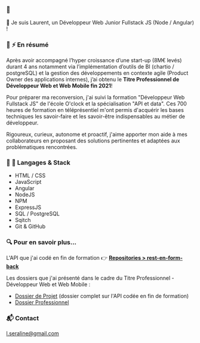 ### 👋

🌱 Je suis Laurent, un Développeur Web Junior Fullstack JS (Node / Angular) !

### :page_facing_up: :zap: En résumé

Après avoir accompagné l’hyper croissance d’une start-up (8M€ levés) durant 4 ans notamment via l’implémentation d’outils de BI (chartio / postgreSQL) et la gestion des développements en contexte agile (Product Owner des applications internes), j’ai obtenu le **Titre Professionnel de Développeur Web et Web Mobile fin 2021**! 

Pour préparer ma reconversion, j'ai suivi la formation "Développeur Web Fullstack JS" de l'école O'clock et la spécialisation "API et data". Ces 700 heures de formation en téléprésentiel m'ont permis d'acquérir les bases techniques les savoir-faire et les savoir-être indispensables au métier de développeur.

Rigoureux, curieux, autonome et proactif, j'aime apporter mon aide à mes collaborateurs en proposant des solutions pertinentes et adaptées aux problématiques rencontrées.

### :wrench: :hammer: Langages & Stack

- HTML / CSS
- JavaScript
- Angular
- NodeJS
- NPM
- ExpressJS
- SQL / PostgreSQL
- Sqitch
- Git & GitHub

### :mag: Pour en savoir plus...

L'API que j'ai codé en fin de formation :point_right: [**Repositories > rest-en-form-back**](https://github.com/Laurent-srln/rest-en-form-back)

Les dossiers que j'ai présenté dans le cadre du Titre Professionnel - Développeur Web et Web Mobile :
- [Dossier de Projet](https://www.fichier-pdf.fr/2022/01/27/dossierdeprojet-tpdwwm-laurentseraline/) (dossier complet sur l'API codée en fin de formation)
- [Dossier Professionnel](https://www.fichier-pdf.fr/2022/01/27/dossierprofessionnel-tpdwwm-laurent-seraline/) 

### :mailbox_with_mail: Contact

l.seraline@gmail.com


